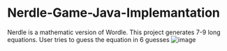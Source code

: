 # Nerdle-Game-Java-Implemantation

Nerdle is a mathematic version of Wordle.
This project generates 7-9 long equations. User tries to guess the equation in 6 guesses
![image](https://user-images.githubusercontent.com/93846663/221898387-052068f4-2cb0-454a-bda4-51c001fe2b9d.png)

